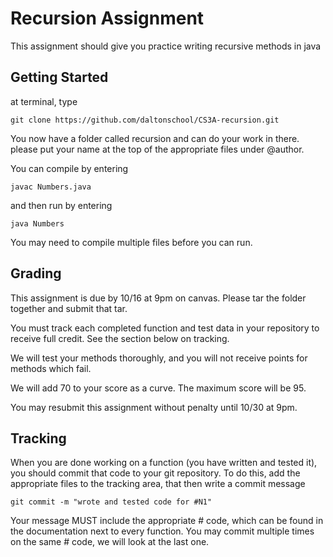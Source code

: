 Recursion Assignment
=========

This assignment should give you practice writing recursive methods in java

## Getting Started
at terminal, type 

```
git clone https://github.com/daltonschool/CS3A-recursion.git
```
You now have a folder called recursion and can do your work in there.
please put your name at the top of the appropriate files under @author.

You can compile by entering
```
javac Numbers.java
```
and then run by entering
```
java Numbers
```
You may need to compile multiple files before you can run.

## Grading
This assignment is due by 10/16 at 9pm on canvas.  Please tar the folder together and submit that tar.

You must track each completed function and test data in your repository to receive full credit.  See the section below on tracking.

We will test your methods thoroughly, and you will not receive points for methods which fail.

We will add 70 to your score as a curve.  The maximum score will be 95.

You may resubmit this assignment without penalty until 10/30 at 9pm.

## Tracking
When you are done working on a function (you have written and tested it), you should commit that code to your git repository.  To do this, add the appropriate files to the tracking area, that then write a commit message
```
git commit -m "wrote and tested code for #N1"
```
Your message MUST include the appropriate # code, which can be found in the documentation next to every function.  You may commit multiple times on the same # code, we will look at the last one.

